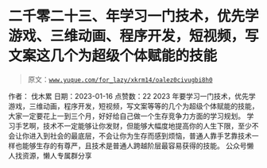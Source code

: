 # 二千零二十三、年学习一门技术，优先学游戏、三维动画、程序开发，短视频，写文案这几个为超级个体赋能的技能

> 原文：[`www.yuque.com/for_lazy/xkrm14/oalez0civugbi8h0`](https://www.yuque.com/for_lazy/xkrm14/oalez0civugbi8h0)

<ne-p id="u814bd493" data-lake-id="u814bd493"><ne-text id="ub23795b0">作者： 伐木累</ne-text></ne-p> <ne-p id="ud3e67135" data-lake-id="ud3e67135"><ne-text id="u6e1262bb">日期：2023-01-16</ne-text></ne-p> <ne-p id="ub5f3f6dc" data-lake-id="ub5f3f6dc"><ne-text id="uf420dd4f">点赞数：</ne-text><ne-text id="u82c1cc2b" ne-bold="true">22</ne-text></ne-p> <ne-hole id="ub7c7f9b6" data-lake-id="ub7c7f9b6"><ne-card data-card-name="hr" data-card-type="block" id="TZpJ6" data-event-boundary="card"><ne-p id="udb4fdf26" data-lake-id="udb4fdf26"><ne-text id="u42ce38d6">2023 年要学习一门技术，优先学游戏，三维动画，程序开发，短视频，写文案等等的几个为超级个体赋能的技能，大家一定要花上一到三个月，好好给自己做一个生存竞争力方面的学习规划。</ne-text> <ne-text id="u9516a112">学习手艺啊，技术不一定能够让你发财，但能够大幅度地提高你的人生下限，至少不会让你进入到社会的最底层，不会让你为生存而感到烦恼，普通人靠手艺靠技术一样也能够生存的有尊严，且技术是普通人跨越阶层最容易获得的技能。</ne-text></ne-p> <ne-hole id="u21c2edf4" data-lake-id="u21c2edf4"><ne-card data-card-name="hr" data-card-type="block" id="M00eW" data-event-boundary="card"><ne-p id="u21893dba" data-lake-id="u21893dba"><ne-text id="u1b198fb1">公众号懒人找资源，懒人专属群分享</ne-text></ne-p></ne-card></ne-hole></ne-card></ne-hole>